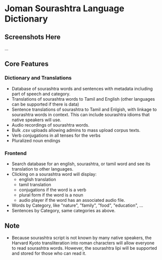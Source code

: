 # Joman Sourashtra Language Dictionary

## Screenshots Here

...

## Core Features

### Dictionary and Translations

- Database of sourashtra words and sentences with metadata including part of speech and category.
- Translations of sourashtra words to Tamil and English (other languages can be supported if there is data)
- Sentence translations of sourashtra to Tamil and Enlgish, with linkage to sourashtra words in context. This can include sourashtra idioms that native speakers will use.
- Audio recordings of sourashtra words.
- Bulk .csv uploads allowing admins to mass upload corpus texts.
- Verb conjugations in all tenses for the verbs
- Pluralized noun endings

### Frontend

- Search database for an english, sourashtra, or tamil word and see its translation to other languages.
- Clicking on a sourashtra word will display:
  - english translation
  - tamil translation
  - conjugations if the word is a verb
  - plural form if the word is a noun
  - audio player if the word has an associated audio file.
- Words by Category, like "nature", "family", "food", "education", ...
- Sentences by Category, same categories as above.

## Note

- Because sourashtra script is not known by many native speakers, the Harvard Kyoto transliteration into roman characters will allow everyone to read sourashtra words. However, the sourashtra lipi will be supported and stored for those who can read it.
